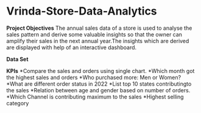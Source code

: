 # Vrinda-Store-Data-Analytics
**Project Objectives**
The annual sales data of a store is used to analyse the sales pattern and derive some valuable insights so that the owner can amplify their sales in the next annual year.The insights which are derived are displayed with help of an interactive dashboard.

**Data Set**

**KPIs**
*Compare the sales and orders using single chart.
*Which month got the highest sales and orders
*Who purchased more: Men or Women?
*What are different order status in 2022
*List top 10 states contributingto the sales
*Relation between age and gender based on number of orders.
*Which Channel is contributing maximum to the sales
*Highest selling category

